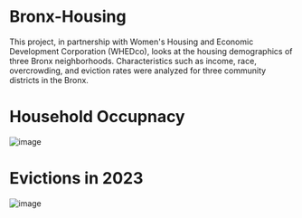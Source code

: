 # Bronx-Housing

This project, in partnership with Women's Housing and Economic Development Corporation (WHEDco), looks at the housing demographics of three Bronx neighborhoods. Characteristics such as income, race, overcrowding, and eviction rates were analyzed for three community districts in the Bronx. 

# Household Occupnacy

![image](https://github.com/user-attachments/assets/b6d6e060-f796-4a84-bee6-c71be5deb196)

# Evictions in 2023

![image](https://github.com/user-attachments/assets/a9da66d3-9755-4fc8-8255-683caee74652)
